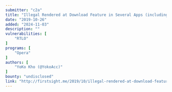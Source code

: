 ```yaml
---
submitter: "c2a"
title: "Illegal Rendered at Download Feature in Several Apps (including Opera Mini) that Lead to Extension Manipulation (with RTLO)"
date: "2019-10-26"
added: "2024-11-03"
description: ""
vulnerabilities: [
    "RTLO"
]
programs: [
    "Opera"
]
authors: [
    "YoKo Kho (@YokoAcc)"
]
bounty: "undisclosed"
link: "http://firstsight.me/2019/10/illegal-rendered-at-download-feature-in-several-apps-including-opera-mini-that-lead-to-extension-manipulation-with-rtlo/"
---
```




